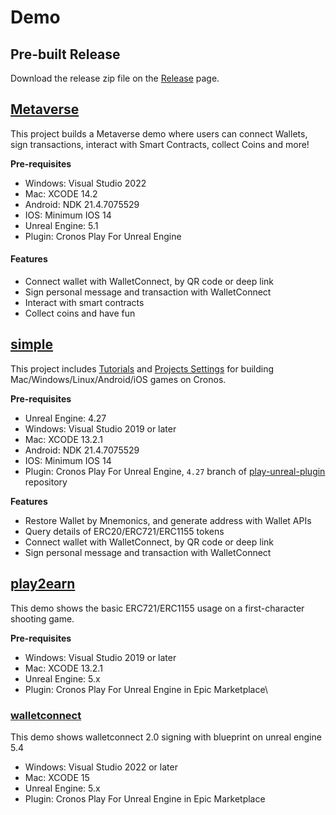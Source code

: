 # Demo

## Pre-built Release

Download the release zip file on the [Release](https://github.com/cronos-labs/play-unreal-demo/releases) page.

## [Metaverse](https://github.com/cronos-labs/play-unreal-demo/tree/main/Metaverse)

This project builds a Metaverse demo where users can connect Wallets, sign transactions, interact with Smart Contracts, collect Coins and more!

**Pre-requisites**

* Windows: Visual Studio 2022
* Mac: XCODE 14.2
* Android: NDK 21.4.7075529
* IOS: Minimum IOS 14
* Unreal Engine: 5.1
* Plugin: Cronos Play For Unreal Engine

#### Features

* Connect wallet with WalletConnect, by QR code or deep link
* Sign personal message and transaction with WalletConnect
* Interact with smart contracts
* Collect coins and have fun&#x20;



## [simple](https://github.com/cronos-labs/play-unreal-demo/tree/main/simple)

This project includes [Tutorials](https://github.com/cronos-labs/play-unreal-demo/tree/main/simple/Content/Tutorials) and [Projects Settings](https://github.com/cronos-labs/play-unreal-demo/tree/main/simple/Config) for building Mac/Windows/Linux/Android/iOS games on Cronos.

**Pre-requisites**

* Unreal Engine: 4.27
* Windows: Visual Studio 2019 or later
* Mac: XCODE 13.2.1
* Android: NDK 21.4.7075529
* IOS: Minimum IOS 14
* Plugin: Cronos Play For Unreal Engine, `4.27` branch of [play-unreal-plugin](https://github.com/cronos-labs/play-unreal-plugin/issues/new) repository

**Features**

* Restore Wallet by Mnemonics, and generate address with Wallet APIs
* Query details of ERC20/ERC721/ERC1155 tokens
* Connect wallet with WalletConnect, by QR code or deep link
* Sign personal message and transaction with WalletConnect

## [play2earn](https://github.com/cronos-labs/play-unreal-demo/tree/main/play2earn)

This demo shows the basic ERC721/ERC1155 usage on a first-character shooting game.

**Pre-requisites**

* Windows: Visual Studio 2019 or later
* Mac: XCODE 13.2.1
* Unreal Engine: 5.x
* Plugin: Cronos Play For Unreal Engine in Epic Marketplace\


### [walletconnect](https://github.com/cronos-labs/play-unreal-demo/tree/main/walletconnect)&#x20;

This demo shows walletconnect 2.0 signing with blueprint on unreal engine 5.4

* Windows: Visual Studio 2022 or later
* Mac: XCODE 15
* Unreal Engine: 5.x
* Plugin: Cronos Play For Unreal Engine in Epic Marketplace



&#x20;
